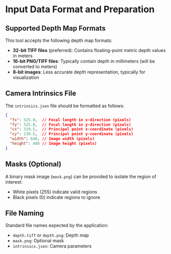 # Input Data Format and Preparation

## Supported Depth Map Formats

This tool accepts the following depth map formats:

- **32-bit TIFF files** (preferred): Contains floating-point metric depth values in meters
- **16-bit PNG/TIFF files**: Typically contain depth in millimeters (will be converted to meters)
- **8-bit images**: Less accurate depth representation, typically for visualization

## Camera Intrinsics File

The `intrinsics.json` file should be formatted as follows:

```json
{
  "fx": 525.0,  // Focal length in x-direction (pixels)
  "fy": 525.0,  // Focal length in y-direction (pixels)
  "cx": 319.5,  // Principal point x-coordinate (pixels)
  "cy": 239.5,  // Principal point y-coordinate (pixels)
  "width": 640, // Image width (pixels)
  "height": 480 // Image height (pixels)
}
```

## Masks (Optional)

A binary mask image (`mask.png`) can be provided to isolate the region of interest:
- White pixels (255) indicate valid regions
- Black pixels (0) indicate regions to ignore

## File Naming

Standard file names expected by the application:
- `depth.tiff` or `depth.png`: Depth map
- `mask.png`: Optional mask
- `intrinsics.json`: Camera parameters
